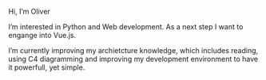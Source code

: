 Hi, I’m Oliver


I’m interested in Python and Web development. As a next step I want to engange into Vue.js.

I’m currently improving my archietcture knowledge, which includes reading, using C4 diagramming and improving my development environment to have it powerfull, yet simple.



<!---
OliverGebert/OliverGebert is a ✨ special ✨ repository because its `README.md` (this file) appears on your GitHub profile.
You can click the Preview link to take a look at your changes.
--->
